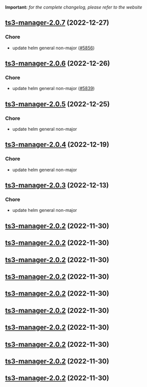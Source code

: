 **Important:**
*for the complete changelog, please refer to the website*




## [ts3-manager-2.0.7](https://github.com/truecharts/charts/compare/ts3-manager-2.0.6...ts3-manager-2.0.7) (2022-12-27)

### Chore

- update helm general non-major ([#5856](https://github.com/truecharts/charts/issues/5856))
  
  


## [ts3-manager-2.0.6](https://github.com/truecharts/charts/compare/ts3-manager-2.0.5...ts3-manager-2.0.6) (2022-12-26)

### Chore

- update helm general non-major ([#5839](https://github.com/truecharts/charts/issues/5839))
  
  


## [ts3-manager-2.0.5](https://github.com/truecharts/charts/compare/ts3-manager-2.0.4...ts3-manager-2.0.5) (2022-12-25)

### Chore

- update helm general non-major
  
  


## [ts3-manager-2.0.4](https://github.com/truecharts/charts/compare/ts3-manager-2.0.3...ts3-manager-2.0.4) (2022-12-19)

### Chore

- update helm general non-major
  
  


## [ts3-manager-2.0.3](https://github.com/truecharts/charts/compare/ts3-manager-2.0.2...ts3-manager-2.0.3) (2022-12-13)

### Chore

- update helm general non-major
  
  


## [ts3-manager-2.0.2](https://github.com/truecharts/charts/compare/ts3-manager-2.0.1...ts3-manager-2.0.2) (2022-11-30)




## [ts3-manager-2.0.2](https://github.com/truecharts/charts/compare/ts3-manager-2.0.1...ts3-manager-2.0.2) (2022-11-30)




## [ts3-manager-2.0.2](https://github.com/truecharts/charts/compare/ts3-manager-2.0.1...ts3-manager-2.0.2) (2022-11-30)




## [ts3-manager-2.0.2](https://github.com/truecharts/charts/compare/ts3-manager-2.0.1...ts3-manager-2.0.2) (2022-11-30)




## [ts3-manager-2.0.2](https://github.com/truecharts/charts/compare/ts3-manager-2.0.1...ts3-manager-2.0.2) (2022-11-30)




## [ts3-manager-2.0.2](https://github.com/truecharts/charts/compare/ts3-manager-2.0.1...ts3-manager-2.0.2) (2022-11-30)




## [ts3-manager-2.0.2](https://github.com/truecharts/charts/compare/ts3-manager-2.0.1...ts3-manager-2.0.2) (2022-11-30)




## [ts3-manager-2.0.2](https://github.com/truecharts/charts/compare/ts3-manager-2.0.1...ts3-manager-2.0.2) (2022-11-30)




## [ts3-manager-2.0.2](https://github.com/truecharts/charts/compare/ts3-manager-2.0.1...ts3-manager-2.0.2) (2022-11-30)




## [ts3-manager-2.0.2](https://github.com/truecharts/charts/compare/ts3-manager-2.0.1...ts3-manager-2.0.2) (2022-11-30)


